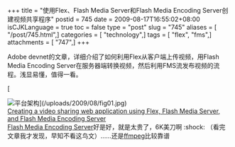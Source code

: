 +++
title = "使用Flex、Flash Media Server和Flash Media Encoding Server创建视频共享程序"
postid = 745
date = 2009-08-17T16:55:02+08:00
isCJKLanguage = true
toc = false
type = "post"
slug = "745"
aliases = [ "/post/745.html",]
categories = [ "technology",]
tags = [ "flex", "fms",]
attachments = [ "747",]
+++


Adobe devnet的文章，详细介绍了如何利用Flex从客户端上传视频，用Flash
Media Encoding
Server在服务器端转换视频，然后利用FMS流发布视频的流程。浅显易懂，值得一看。

[  

![平台架构](/uploads/2009/08/fig01.jpg "平台架构")](/uploads/2009/08/fig01.jpg)  
[Creating a video sharing web application using Flex, Flash Media
Server, and Flash Media Encoding
Server](http://www.adobe.com/devnet/flashmediaserver/articles/video_sharing_web_app.html)  
[Flash Media Encoding
Server](http://www.adobe.com/cn/products/flashmediaencoding/)好是好，就是太贵了，6K美刀啊
:shock:
（看完文章我才发现，早知不看这鸟文）……还是[ffmpeg](http://ffmpeg.org/)比较靠谱

